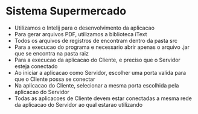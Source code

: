 # Sistema Supermercado

- Utilizamos o Intelij para o desenvolvimento da aplicacao
- Para gerar arquivos PDF, utilizamos a biblioteca iText
- Todos os arquivos de registros de encontram dentro da pasta src
- Para a execucao do programa e necessario abrir apenas o arquivo .jar que se encontra na pasta raiz
- Para a execucao da aplicacao do Cliente, e preciso que o Servidor esteja conectado
- Ao iniciar a aplicacao como Servidor, escolher uma porta valida para que o Cliente possa se conectar
- Na aplicacao do Cliente, selecionar a mesma porta escolhida pela aplicacao do Servidor
- Todas as aplicacoes de Cliente devem estar conectadas a mesma rede da aplicacao do Servidor ao qual estarao utilizando